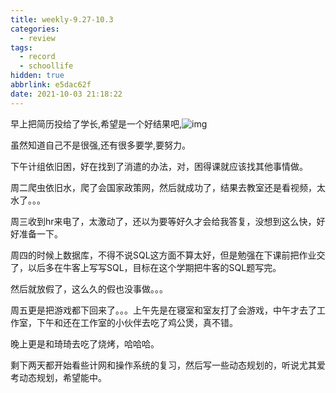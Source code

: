 ```yaml
---
title: weekly-9.27-10.3
categories:
  - review
tags:
  - record
  - schoollife
hidden: true
abbrlink: e5dac62f
date: 2021-10-03 21:18:22
---
```


早上把简历投给了学长,希望是一个好结果吧,![img](http://static.codenote.xyz/img/20211011112137.jpg)

虽然知道自己不是很强,还有很多要学,要努力。

下午计组依旧困，好在找到了消遣的办法，对，困得课就应该找其他事情做。

周二爬虫依旧水，爬了会国家政策网，然后就成功了，结果去教室还是看视频，太水了。。。

周三收到hr来电了，太激动了，还以为要等好久才会给我答复，没想到这么快，好好准备一下。

周四的时候上数据库，不得不说SQL这方面不算太好，但是勉强在下课前把作业交了，以后多在牛客上写写SQL，目标在这个学期把牛客的SQL题写完。

然后就放假了，这么久的假也没事做。。。

周五更是把游戏都下回来了。。。上午先是在寝室和室友打了会游戏，中午才去了工作室，下午和还在工作室的小伙伴去吃了鸡公煲，真不错。

晚上更是和琦琦去吃了烧烤，哈哈哈。

剩下两天都开始看些计网和操作系统的复习，然后写一些动态规划的，听说尤其爱考动态规划，希望能中。

